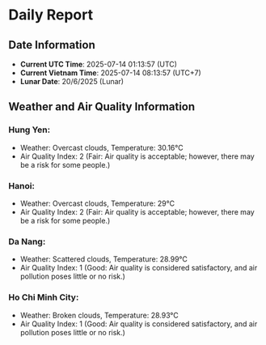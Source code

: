 # Daily Report
## Date Information
- **Current UTC Time**: 2025-07-14 01:13:57 (UTC)
- **Current Vietnam Time**: 2025-07-14 08:13:57 (UTC+7)
- **Lunar Date**: 20/6/2025 (Lunar)

## Weather and Air Quality Information

### Hung Yen:
- Weather: Overcast clouds, Temperature: 30.16°C
- Air Quality Index: 2 (Fair: Air quality is acceptable; however, there may be a risk for some people.)

### Hanoi:
- Weather: Overcast clouds, Temperature: 29°C
- Air Quality Index: 2 (Fair: Air quality is acceptable; however, there may be a risk for some people.)

### Da Nang:
- Weather: Scattered clouds, Temperature: 28.99°C
- Air Quality Index: 1 (Good: Air quality is considered satisfactory, and air pollution poses little or no risk.)

### Ho Chi Minh City:
- Weather: Broken clouds, Temperature: 28.93°C
- Air Quality Index: 1 (Good: Air quality is considered satisfactory, and air pollution poses little or no risk.)
